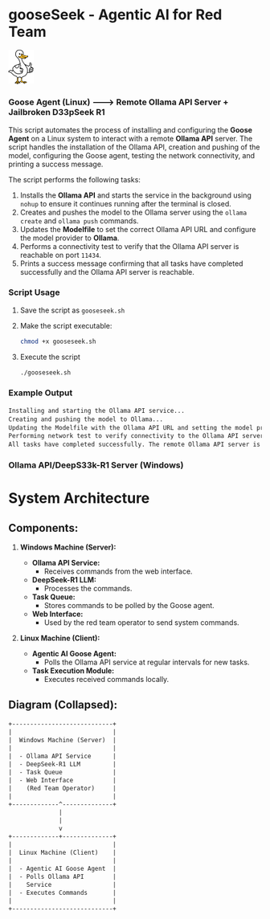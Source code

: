 # gooseSeek - Agentic AI for Red Team

<img src="assets/images/goose.jpg" width="10%" alt="Logo">

### Goose Agent (Linux) ---> Remote Ollama API Server + Jailbroken D33pSeek R1

This script automates the process of installing and configuring the **Goose Agent** on a Linux system to interact with a remote **Ollama API** server. The script handles the installation of the Ollama API, creation and pushing of the model, configuring the Goose agent, testing the network connectivity, and printing a success message.

The script performs the following tasks:

1. Installs the **Ollama API** and starts the service in the background using `nohup` to ensure it continues running after the terminal is closed.
2. Creates and pushes the model to the Ollama server using the `ollama create` and `ollama push` commands.
3. Updates the **Modelfile** to set the correct Ollama API URL and configure the model provider to **Ollama**.
4. Performs a connectivity test to verify that the Ollama API server is reachable on port `11434`.
5. Prints a success message confirming that all tasks have completed successfully and the Ollama API server is reachable.

### Script Usage

1. Save the script as `gooseseek.sh`
2. Make the script executable:

   ```bash
   chmod +x gooseseek.sh
3. Execute the script
   ```bash
   ./gooseseek.sh

### Example Output
 ```bash
 Installing and starting the Ollama API service...
 Creating and pushing the model to Ollama...
 Updating the Modelfile with the Ollama API URL and setting the model provider...
 Performing network test to verify connectivity to the Ollama API server...
 All tasks have completed successfully. The remote Ollama API server is reachable on port 11434.
 ```
### Ollama API/DeepS33k-R1 Server (Windows)






# System Architecture

## Components:

1. **Windows Machine (Server):**
   - **Ollama API Service:** 
     - Receives commands from the web interface.
   - **DeepSeek-R1 LLM:** 
     - Processes the commands.
   - **Task Queue:** 
     - Stores commands to be polled by the Goose agent.
   - **Web Interface:** 
     - Used by the red team operator to send system commands.

2. **Linux Machine (Client):**
   - **Agentic AI Goose Agent:** 
     - Polls the Ollama API service at regular intervals for new tasks.
   - **Task Execution Module:** 
     - Executes received commands locally.

## Diagram (Collapsed):

```plaintext
+----------------------------+
|                            |
|  Windows Machine (Server)  |
|                            |
|  - Ollama API Service      |
|  - DeepSeek-R1 LLM         |
|  - Task Queue              |
|  - Web Interface           |
|    (Red Team Operator)     |
|                            |
+-------------^--------------+
              |
              |
              v
+-------------+--------------+
|                            |
|  Linux Machine (Client)    |
|                            |
|  - Agentic AI Goose Agent  |
|  - Polls Ollama API        |
|    Service                 |
|  - Executes Commands       |
|                            |
+----------------------------+
```
